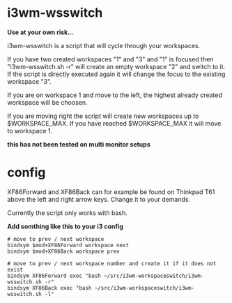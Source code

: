 # i3wm-wsswitch

__Use at your own risk...__

i3wm-wsswitch is a script that will cycle through your workspaces.

If you have two created workspaces "1" and "3" and "1" is focused then "i3wm-wsswitch.sh -r" will create an empty workspace "2" and switch to it. If the script is directly executed again it will change the focus to the existing workspace "3".

If you are on workspace 1 and move to the left, the highest already created workspace will be choosen.

If you are moving right the script will create new workspaces up to $WORKSPACE_MAX.
If you have reached $WORKSPACE_MAX it will move to workspace 1.

__this has not been tested on multi monitor setups__

# config
XF86Forward and XF86Back can for example be found on Thinkpad T61 above the left and right arrow keys. Change it to your demands.

Currently the script only works with bash.

__Add somthing like this to your i3 config__

```
# move to prev / next workspace
bindsym $mod+XF86Forward workspace next
bindsym $mod+XF86Back workspace prev

# move to prev / next workspace number and create it if it does not exist
bindsym XF86Forward exec "bash ~/src/i3wm-workspaceswitch/i3wm-wsswitch.sh -r"
bindsym XF86Back exec "bash ~/src/i3wm-workspaceswitch/i3wm-wsswitch.sh -l"
```

